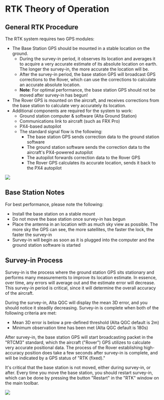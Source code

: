 # RTK Theory of Operation

## General RTK Procedure

The RTK system requires two GPS modules:

* The Base Station GPS should be mounted in a stable location on the ground.
  * During the survey-in period, it observes its location and averages it to acquire a very accurate estimate of its absolute location on earth. The longer the survey-in, the more accurate the location will be.
  * After the survey-in period, the base station GPS will broadcast GPS corrections to the Rover, which can use the corrections to calculate an accurate absolute location.
  * **Note**: For optimal performance, the base station GPS should not be moved after survey-in has begun!
* The Rover GPS is mounted on the aircraft, and receives corrections from the base station to calculate very accurately its location.
* Additional components are required for the system to work:
  * Ground station computer & software \(Alta Ground Station\)
  * Communications link to aircraft \(such as FRX Pro\)
  * PX4-based autopilot
  * The standard signal flow is the following:
    * The base station GPS sends correction data to the ground station software
    * The ground station software sends the correction data to the aircraft's PX4-powered autopilot
    * The autopilot forwards correction data to the Rover GPS
    * The Rover GPS calculates its accurate location, sends it back to the PX4 autopilot



![](https://blobs.gitbook.com/assets%2F-LaNHxABbg20hfA0zTDQ%2F-M0ZhlZfsRCEzwLVcxJM%2F-M0Zi03_WPANMoS3Q53t%2Fimage.png?alt=media&token=f68de584-c757-45ea-a8c0-3509f84a73a1)





## Base Station Notes

For best performance, please note the following:

* Install the base station on a stable mount
* Do not move the base station once survey-in has begun
* Place the antenna in an location with as much sky view as possible. The more sky the GPS can see, the more satellites, the faster the lock, the faster the survey-in
* Survey-in will begin as soon as it is plugged into the computer and the ground station software is started



## Survey-in Process

Survey-in is the process where the ground station GPS sits stationary and performs many measurements to improve its location estimate. In essence, over time, any errors will average out and the estimate error will decrease. This survey-in period is critical, since it will determine the overall accuracy of the aircraft.

During the survey-in, Alta QGC will display the mean 3D error, and you should notice it steadily decreasing. Survey-in is complete when both of the following criteria are met:

* Mean 3D error is below a pre-defined threshold \(Alta QGC default is 2m\)
* Minimum observation time has been met \(Alta QGC default is 180s\)

After survey-in, the base station GPS will start broadcasting packet in the "RTCM3" standard, which the aircraft \("Rover"\) GPS utilizes to calculate very accurate positional data. The process of the Rover establishing high-accuracy position does take a few seconds after survey-in is complete, and will be indicated by a GPS status of "RTK \(fixed\)."

It's critical that the base station is not moved, either during survey-in, or after. Every time you move the base station, you should restart survey-in, which can be done by pressing the button "Restart" in the "RTK" window on the main toolbar.



![](https://blobs.gitbook.com/assets%2F-LaNHxABbg20hfA0zTDQ%2F-M0ZhlZfsRCEzwLVcxJM%2F-M0Zi03_WPANMoS3Q53t%2Fimage.png?alt=media&token=f68de584-c757-45ea-a8c0-3509f84a73a1)

## 

